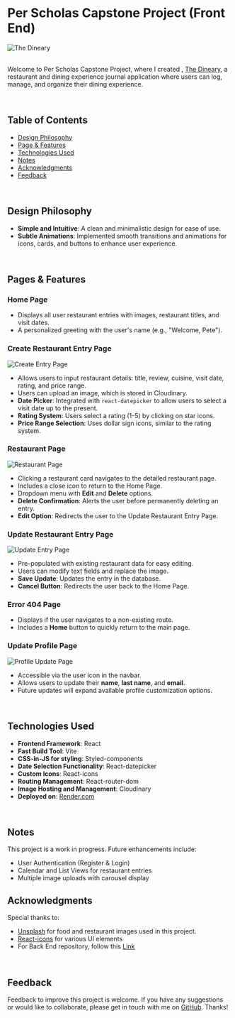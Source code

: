 # Per Scholas Capstone Project (Front End)

![The Dineary](https://res.cloudinary.com/dnc7potxo/image/upload/v1738698549/ReadMe-Images/Dineary/Home.png)
<br><br>

Welcome to Per Scholas Capstone Project, where I created , [The Dineary](https://perscholascapstonefe.onrender.com/), a restaurant and dining experience journal application where users can log, manage, and organize their dining experience.

<br>

## Table of Contents

- [Design Philosophy](#design)
- [Page & Features](#pages)
- [Technologies Used](#technologies)
- [Notes](#notes)
- [Acknowledgments](#acknowledgments)
- [Feedback](#feedback)

<br>

## Design Philosophy <a name="design"></a>

- **Simple and Intuitive**: A clean and minimalistic design for ease of use.
- **Subtle Animations**: Implemented smooth transitions and animations for icons, cards, and buttons to enhance user experience.

<br>

## Pages & Features <a name="pages"></a>

### Home Page

- Displays all user restaurant entries with images, restaurant titles, and visit dates.
- A personalized greeting with the user's name (e.g., "Welcome, Pete").

### Create Restaurant Entry Page

![Create Entry Page](https://res.cloudinary.com/dnc7potxo/image/upload/v1738698477/ReadMe-Images/Dineary/Create_Entry.png)

- Allows users to input restaurant details: title, review, cuisine, visit date, rating, and price range.
- Users can upload an image, which is stored in Cloudinary.
- **Date Picker**: Integrated with `react-datepicker` to allow users to select a visit date up to the present.
- **Rating System**: Users select a rating (1-5) by clicking on star icons.
- **Price Range Selection**: Uses dollar sign icons, similar to the rating system.

### Restaurant Page

![Restaurant Page](https://res.cloudinary.com/dnc7potxo/image/upload/v1738698510/ReadMe-Images/Dineary/Restaurant_Page.png)

- Clicking a restaurant card navigates to the detailed restaurant page.
- Includes a close icon to return to the Home Page.
- Dropdown menu with **Edit** and **Delete** options.
- **Delete Confirmation**: Alerts the user before permanently deleting an entry.
- **Edit Option**: Redirects the user to the Update Restaurant Entry Page.

### Update Restaurant Entry Page

![Update Entry Page](https://res.cloudinary.com/dnc7potxo/image/upload/v1738698545/ReadMe-Images/Dineary/Update_Entry.png)

- Pre-populated with existing restaurant data for easy editing.
- Users can modify text fields and replace the image.
- **Save Update**: Updates the entry in the database.
- **Cancel Button**: Redirects the user back to the Home Page.

### Error 404 Page

- Displays if the user navigates to a non-existing route.
- Includes a **Home** button to quickly return to the main page.

### Update Profile Page

![Profile Update Page](https://res.cloudinary.com/dnc7potxo/image/upload/v1738698477/ReadMe-Images/Dineary/Profile_Update.png)

- Accessible via the user icon in the navbar.
- Allows users to update their **name**, **last name**, and **email**.
- Future updates will expand available profile customization options.

<br>

## Technologies Used <a name="technologies"></a>

- **Frontend Framework**: React
- **Fast Build Tool**: Vite
- **CSS-in-JS for styling**: Styled-components
- **Date Selection Functionality**: React-datepicker
- **Custom Icons**: React-icons
- **Routing Management**: React-router-dom
- **Image Hosting and Management**: Cloudinary
- **Deployed on**: [Render.com](https://render.com)

<br>

## Notes <a name="notes"></a>

This project is a work in progress. Future enhancements include:

- User Authentication (Register & Login)
- Calendar and List Views for restaurant entries
- Multiple image uploads with carousel display

## Acknowledgments <a name="acknowledgments"></a>

Special thanks to:

- [Unsplash](https://unsplash.com/) for food and restaurant images used in this project.
- [React-icons](https://react-icons.github.io/react-icons/search/#q=upload) for various UI elements
- For Back End repository, follow this [Link](https://github.com/SutheeDev/PerScholasCapstoneBE)

<br>

## Feedback <a name="feedback"></a>

Feedback to improve this project is welcome. If you have any suggestions or would like to collaborate, please get in touch with me on [GitHub](https://github.com/SutheeDev). Thanks!
